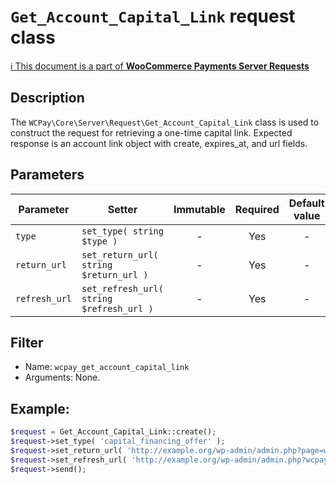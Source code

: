 # `Get_Account_Capital_Link` request class

[ℹ️ This document is a part of __WooCommerce Payments Server Requests__](../requests.md)

## Description

The `WCPay\Core\Server\Request\Get_Account_Capital_Link` class is used to construct the request for retrieving a one-time capital link. 
Expected response is an account link object with create, expires_at, and url fields.

## Parameters

| Parameter         | Setter                                   | Immutable | Required | Default value |
|-------------------|------------------------------------------|:---------:|:--------:|:-------------:|
| `type`            | `set_type( string $type )`               |     -     |   Yes    |       -       |
| `return_url`      | `set_return_url( string $return_url )`   |     -     |   Yes    |       -       |
| `refresh_url`     | `set_refresh_url( string $refresh_url )` |     -     |   Yes    |       -       |


## Filter
- Name: `wcpay_get_account_capital_link`
- Arguments: None.

## Example:

```php
$request = Get_Account_Capital_Link::create();
$request->set_type( 'capital_financing_offer' );
$request->set_return_url( 'http://example.org/wp-admin/admin.php?page=wc-admin&path=/payments/overview' );
$request->set_refresh_url( 'http://example.org/wp-admin/admin.php?wcpay-loan-offer' );
$request->send();
```
